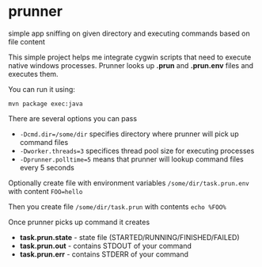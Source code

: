 prunner
=======

simple app sniffing on given directory and executing commands based on file content

This simple project helps me integrate cygwin scripts that need to execute native windows processes. Prunner 
looks up **.prun** and **.prun.env** files and executes them.

You can run it using:
```
mvn package exec:java
```

There are several options you can pass
 * ```-Dcmd.dir=/some/dir``` specifies directory where prunner will pick up command files
 * ```-Dworker.threads=3``` specifices thread pool size for executing processes
 * ```-Dprunner.polltime=5``` means that prunner will lookup command files every 5 seconds

Optionally create file with environment variables ```/some/dir/task.prun.env``` with content ```FOO=hello```

Then you create file ```/some/dir/task.prun``` with contents ```echo %FOO%```

Once prunner picks up command it creates
 * **task.prun.state** - state file (STARTED/RUNNING/FINISHED/FAILED)
 * **task.prun.out** - contains STDOUT of your command
 * **task.prun.err** - contains STDERR of your command
